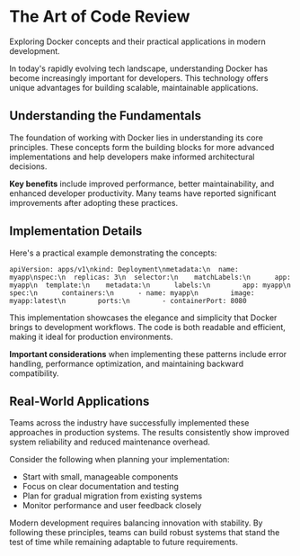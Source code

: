 # The Art of Code Review

Exploring Docker concepts and their practical applications in modern development.

In today's rapidly evolving tech landscape, understanding Docker has become increasingly important for developers. This technology offers unique advantages for building scalable, maintainable applications.

## Understanding the Fundamentals

The foundation of working with Docker lies in understanding its core principles. These concepts form the building blocks for more advanced implementations and help developers make informed architectural decisions.

**Key benefits** include improved performance, better maintainability, and enhanced developer productivity. Many teams have reported significant improvements after adopting these practices.

## Implementation Details

Here's a practical example demonstrating the concepts:

<pre><code>apiVersion: apps/v1\nkind: Deployment\nmetadata:\n  name: myapp\nspec:\n  replicas: 3\n  selector:\n    matchLabels:\n      app: myapp\n  template:\n    metadata:\n      labels:\n        app: myapp\n    spec:\n      containers:\n      - name: myapp\n        image: myapp:latest\n        ports:\n        - containerPort: 8080</code></pre>

This implementation showcases the elegance and simplicity that Docker brings to development workflows. The code is both readable and efficient, making it ideal for production environments.

**Important considerations** when implementing these patterns include error handling, performance optimization, and maintaining backward compatibility.

## Real-World Applications

Teams across the industry have successfully implemented these approaches in production systems. The results consistently show improved system reliability and reduced maintenance overhead.

Consider the following when planning your implementation:

- Start with small, manageable components
- Focus on clear documentation and testing
- Plan for gradual migration from existing systems
- Monitor performance and user feedback closely

Modern development requires balancing innovation with stability. By following these principles, teams can build robust systems that stand the test of time while remaining adaptable to future requirements.
